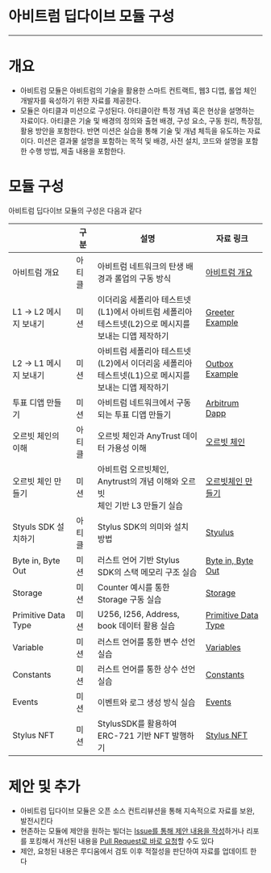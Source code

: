 # 아비트럼 딥다이브 모듈 구성
--- 
# 개요

* 아비트럼 모듈은 아비트럼의 기술을 활용한 스마트 컨트랙트, 웹3 디앱, 롤업 체인 개발자를 육성하기 위한 자료를 제공한다.
* 모듈은 아티클과 미션으로 구성된다. 아티클이란 특정 개념 혹은 현상을 설명하는 자료이다. 아티클은 기술 및 배경의 정의와 출현 배경, 구성 요소, 구동 원리, 특장점, 활용 방안을 포함한다. 반면 미션은 실습을 통해 기술 및 개념 체득을 유도하는 자료이다. 미션은 결과물 설명을 포함하는 목적 및 배경, 사전 설치, 코드와 설명을 포함한 수행 방법, 제출 내용을 포함한다.

# 모듈 구성

아비트럼 딥다이브 모듈의 구성은 다음과 같다

|  | 구분 | 설명 | 자료 링크 |
| --- | --- | --- | ----- |
| 아비트럼 개요 | 아티클 | 아비트럼 네트워크의 탄생 배경과 롤업의 구동 방식 | [아비트럼 개요](https://github.com/Ludium-Official/road-to-bangkok/blob/main/%EC%95%84%EB%B9%84%ED%8A%B8%EB%9F%BC%20%EA%B5%90%EC%9C%A1%20%EB%AA%A8%EB%93%88/%EC%95%84%ED%8B%B0%ED%81%B4/%EC%95%84%EB%B9%84%ED%8A%B8%EB%9F%BC%20%EA%B0%9C%EB%B0%9C%EC%9E%90%20%EA%B5%90%EC%9C%A1%20%EB%AA%A8%EB%93%88/Arbitrum%20intro.md) |
| L1 -> L2 메시지 보내기 | 미션 | 이더리움 세폴리아 테스트넷(L1)에서 아비트럼 세폴리아<br>테스트넷(L2)으로 메시지를 보내는 디앱 제작하기 | [Greeter Example](https://github.com/Ludium-Official/road-to-bangkok/tree/main/%EC%95%84%EB%B9%84%ED%8A%B8%EB%9F%BC%20%EA%B5%90%EC%9C%A1%20%EB%AA%A8%EB%93%88/L1ToL2) |
| L2 -> L1 메시지 보내기 | 미션 | 아비트럼 세폴리아 테스트넷(L2)에서 이더리움 세폴리아<br>테스트넷(L1)으로 메시지를 보내는 디앱 제작하기 | [Outbox Example](https://github.com/Ludium-Official/road-to-bangkok/tree/main/%EC%95%84%EB%B9%84%ED%8A%B8%EB%9F%BC%20%EA%B5%90%EC%9C%A1%20%EB%AA%A8%EB%93%88/L2ToL1) |
| 투표 디앱 만들기 | 미션 | 아비트럼 네트워크에서 구동되는 투표 디앱 만들기 | [Arbitrum Dapp](https://github.com/Ludium-Official/road-to-bangkok/tree/main/%EC%95%84%EB%B9%84%ED%8A%B8%EB%9F%BC%20%EA%B5%90%EC%9C%A1%20%EB%AA%A8%EB%93%88/Arbitrum%20DApp) |
| 오르빗 체인의 이해 | 아티클 | 오르빗 체인과 AnyTrust 데이터 가용성 이해 | [오르빗 체인](https://github.com/Ludium-Official/road-to-bangkok/blob/main/%EC%95%84%EB%B9%84%ED%8A%B8%EB%9F%BC%20%EB%94%A5%EB%8B%A4%EC%9D%B4%EB%B8%8C/%EC%95%84%ED%8B%B0%ED%81%B4/Orbit%20%EC%B2%B4%EC%9D%B8%20%EB%AF%B8%EC%85%98.md) |
| 오르빗 체인 만들기 | 미션 | 아비트럼 오르빗체인, Anytrust의 개념 이해와 오르빗<br>체인 기반 L3 만들기 실습 | [오르빗체인 만들기](https://github.com/Ludium-Official/road-to-bangkok/tree/main/%EC%95%84%EB%B9%84%ED%8A%B8%EB%9F%BC%20%EA%B5%90%EC%9C%A1%20%EB%AA%A8%EB%93%88/Orbit%20Chain) |
| Styuls SDK 설치하기 | 아티클 | Stylus SDK의 의미와 설치 방법 | [Styulus](https://github.com/Ludium-Official/road-to-bangkok/blob/main/%EC%95%84%EB%B9%84%ED%8A%B8%EB%9F%BC%20%EA%B5%90%EC%9C%A1%20%EB%AA%A8%EB%93%88/%EC%95%84%ED%8B%B0%ED%81%B4/%EC%95%84%EB%B9%84%ED%8A%B8%EB%9F%BC%20%EA%B0%9C%EB%B0%9C%EC%9E%90%20%EA%B5%90%EC%9C%A1%20%EB%AA%A8%EB%93%88/Geth%2CWAVM.md) |
| Byte in, Byte Out | 미션 | 러스트 언어 기반 Stylus SDK의 스택 메모리 구조 실습 | [Byte in, Byte Out](https://github.com/Ludium-Official/road-to-bangkok/blob/main/%EC%95%84%EB%B9%84%ED%8A%B8%EB%9F%BC%20%EA%B5%90%EC%9C%A1%20%EB%AA%A8%EB%93%88/Stylus/01.Bytes%20In%20Bytes%20Out.md) |
| Storage | 미션 | Counter 예시를 통한 Storage 구동 실습 | [Storage](https://github.com/Ludium-Official/road-to-bangkok/blob/main/%EC%95%84%EB%B9%84%ED%8A%B8%EB%9F%BC%20%EA%B5%90%EC%9C%A1%20%EB%AA%A8%EB%93%88/Stylus/02.Solidity_Storage.md) |
| Primitive Data Type | 미션 | U256, I256, Address, book 데이터 활용 실습 | [Primitive Data Type](https://github.com/Ludium-Official/road-to-bangkok/blob/main/%EC%95%84%EB%B9%84%ED%8A%B8%EB%9F%BC%20%EA%B5%90%EC%9C%A1%20%EB%AA%A8%EB%93%88/Stylus/03.Primitive%20Data%20Types.md) |
| Variable | 미션 | 러스트 언어를 통한 변수 선언 실습 | [Variables](https://github.com/Ludium-Official/road-to-bangkok/blob/main/%EC%95%84%EB%B9%84%ED%8A%B8%EB%9F%BC%20%EA%B5%90%EC%9C%A1%20%EB%AA%A8%EB%93%88/Stylus/04.Variables.md) |
| Constants | 미션 | 러스트 언어를 통한 상수 선언 실습 | [Constants](https://github.com/Ludium-Official/road-to-bangkok/blob/main/%EC%95%84%EB%B9%84%ED%8A%B8%EB%9F%BC%20%EA%B5%90%EC%9C%A1%20%EB%AA%A8%EB%93%88/Stylus/05.Constants.md) |
| Events | 미션 | 이벤트와 로그 생성 방식 실습 | [Events](https://github.com/Ludium-Official/road-to-bangkok/blob/main/%EC%95%84%EB%B9%84%ED%8A%B8%EB%9F%BC%20%EA%B5%90%EC%9C%A1%20%EB%AA%A8%EB%93%88/Stylus/06.Events.md) |
| Stylus NFT | 미션 | StylusSDK를 활용하여 ERC-721 기반 NFT 발행하기 | [Stylus NFT](https://github.com/Ludium-Official/road-to-bangkok/blob/main/%EC%95%84%EB%B9%84%ED%8A%B8%EB%9F%BC%20%EB%94%A5%EB%8B%A4%EC%9D%B4%EB%B8%8C/Stylus/07.Stylus-ERC-721.md) |

# 제안 및 추가

* 아비트럼 딥다이브 모듈은 오픈 소스 컨트리뷰션을 통해 지속적으로 자료를 보완, 발전시킨다
* 현존하는 모듈에 제안을 원하는 빌더는 [Issue를 통해 제안 내용을 작성](https://github.com/Ludium-Official/road-to-bangkok/issues)하거나 리포를 포킹해서 개선된 내용을 [Pull Request로 바로 요청](https://github.com/Ludium-Official/road-to-bangkok/pulls)할 수도 있다
* 제안, 요청된 내용은 루디움에서 검토 이후 적절성을 판단하여 자료를 업데이트 한다